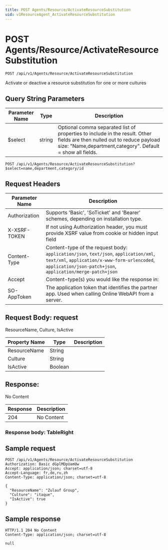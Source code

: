 ```yaml
---
title: POST Agents/Resource/ActivateResourceSubstitution
uid: v1ResourceAgent_ActivateResourceSubstitution
---
```


# POST Agents/Resource/ActivateResourceSubstitution

```http
POST /api/v1/Agents/Resource/ActivateResourceSubstitution
```

Activate or deactive a resource substitution for one or more cultures







## Query String Parameters

| Parameter Name | Type |  Description |
|----------------|------|--------------|
| $select | string |  Optional comma separated list of properties to include in the result. Other fields are then nulled out to reduce payload size: "Name,department,category". Default = show all fields. |

```http
POST /api/v1/Agents/Resource/ActivateResourceSubstitution?$select=name,department,category/id
```


## Request Headers

| Parameter Name | Description |
|----------------|-------------|
| Authorization  | Supports 'Basic', 'SoTicket' and 'Bearer' schemes, depending on installation type. |
| X-XSRF-TOKEN   | If not using Authorization header, you must provide XSRF value from cookie or hidden input field |
| Content-Type | Content-type of the request body: `application/json`, `text/json`, `application/xml`, `text/xml`, `application/x-www-form-urlencoded`, `application/json-patch+json`, `application/merge-patch+json` |
| Accept         | Content-type(s) you would like the response in:  |
| SO-AppToken | The application token that identifies the partner app. Used when calling Online WebAPI from a server. |

## Request Body: request 

ResourceName, Culture, IsActive 

| Property Name | Type |  Description |
|----------------|------|--------------|
| ResourceName | String |  |
| Culture | String |  |
| IsActive | Boolean |  |

## Response:

No Content

| Response | Description |
|----------------|-------------|
| 204 | No Content |

### Response body: TableRight


## Sample request

```http!
POST /api/v1/Agents/Resource/ActivateResourceSubstitution
Authorization: Basic dGplMDpUamUw
Accept: application/json; charset=utf-8
Accept-Language: fr,de,ru,zh
Content-Type: application/json; charset=utf-8

{
  "ResourceName": "Zulauf Group",
  "Culture": "itaque",
  "IsActive": true
}
```

## Sample response

```http_
HTTP/1.1 204 No Content
Content-Type: application/json; charset=utf-8

null
```